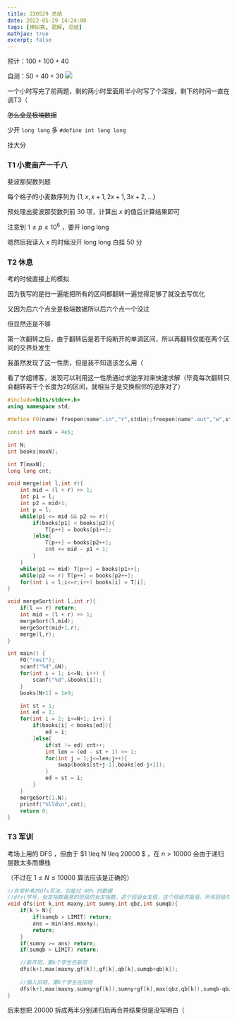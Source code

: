 ```yaml
---
title: 220529 总结
date: 2022-05-29 14:24:00
tags: [模拟赛, 题解, 总结]
mathjax: true
excerpt: false
---
```




预计：$100+100+40$

自测：$50+40+30$ ![](//图.tk/d)

一个小时写完了前两题，剩的两小时里面用半小时写了个深搜，剩下的时间一直在调T3（

~~怎么全是极端数据~~

少开 `long long` 多 `#define int long long` 

挂大分

### T1 小麦亩产一千八

斐波那契数列题

每个格子的小麦数序列为 $\{1,x,x+1,2x+1,3x+2,\dots\}$

预处理出斐波那契数列前 $30$ 项，计算出 $x$ 的值后计算结果即可

注意到 $1\leq p \leq 10^6$ ，要开 $\text{long long}$

嗯然后我读入 $x$ 的时候没开 $\text{long long}$ 白挂 $50$ 分



### T2 休息

考的时候直接上的模拟

因为我写的是扫一遍能把所有的区间都翻转一遍觉得足够了就没去写优化

又因为后六个点全是极端数据所以后六个点一个没过

但显然还是不够

第一次翻转之后，由于翻转后是若干段断开的单调区间，所以再翻转仅能在两个区间的交界处发生

我虽然发现了这一性质，但是我不知道该怎么用（

看了学姐博客，发现可以利用这一性质通过求逆序对来快速求解（毕竟每次翻转只会翻转若干个长度为2的区间，就相当于是交换相邻的逆序对了）

```cpp
#include<bits/stdc++.h>
using namespace std;

#define FO(name) freopen(name".in","r",stdin);freopen(name".out","w",stdout)

const int maxN = 4e5;

int N;
int books[maxN];

int T[maxN];
long long cnt;

void merge(int l,int r){
	int mid = (l + r) >> 1;
	int p1 = l;
	int p2 = mid+1;
	int p = l;
	while(p1 <= mid && p2 <= r){
		if(books[p1] < books[p2]){
			T[p++] = books[p1++];
		}else{
			T[p++] = books[p2++];
			cnt += mid - p1 + 1;
		}
	}
	while(p1 <= mid) T[p++] = books[p1++];
	while(p2 <= r) T[p++] = books[p2++];
	for(int i = l;i<=r;i++) books[i] = T[i];
}

void mergeSort(int l,int r){
	if(l == r) return;
	int mid = (l + r) >> 1;
	mergeSort(l,mid);
	mergeSort(mid+1,r);
	merge(l,r);
}

int main() {
	FO("rest");
	scanf("%d",&N);
	for(int i = 1; i<=N; i++) {
		scanf("%d",&books[i]);
	}
	books[N+1] = 1e9;

	int st = 1;
	int ed = 1;
	for(int i = 2; i<=N+1; i++) {
		if(books[i] < books[ed]){
			ed = i;
		}else{
			if(st != ed) cnt++;
			int len = (ed - st + 1) >> 1;
			for(int j = 1;j<=len;j++){
				swap(books[st+j-1],books[ed-j+1]);
			}
			ed = st = i;
		}
	}
	mergeSort(1,N);
	printf("%lld\n",cnt);
	return 0;
}
```

### T3 军训

考场上用的 DFS ，但由于 $1 \leq N \leq 20000 $  ，在 $n \gt 10000$ 会由于递归层数太多而爆栈

（不过在 $1 \leq N \leq 10000$ 算法应该是正确的）

```cpp
//非常朴素的dfs写法，仅能过 40% 的数据
//dfs(学号，女友指数最高的班级的女友指数，这个班级女友值，这个班级欠扁值，所有班级欠扁值总和)
void dfs(int k,int maxny,int sumny,int qbz,int sumqb){
	if(k > N){
		if(sumqb > LIMIT) return;
		ans = min(ans,maxny);
		return;
	}
	if(sumny >= ans) return;
	if(sumqb > LIMIT) return;

	//新开班，第k个学生在新班 
	dfs(k+1,max(maxny,gf[k]),gf[k],qb[k],sumqb+qb[k]);
	
	//插入旧班，第k个学生在旧班
	dfs(k+1,max(maxny,sumny+gf[k]),sumny+gf[k],max(qbz,qb[k]),sumqb-qbz+max(qbz,qb[k])); 
}
```

后来想把 $20000$ 拆成两半分别递归后再合并结果但是没写明白（
